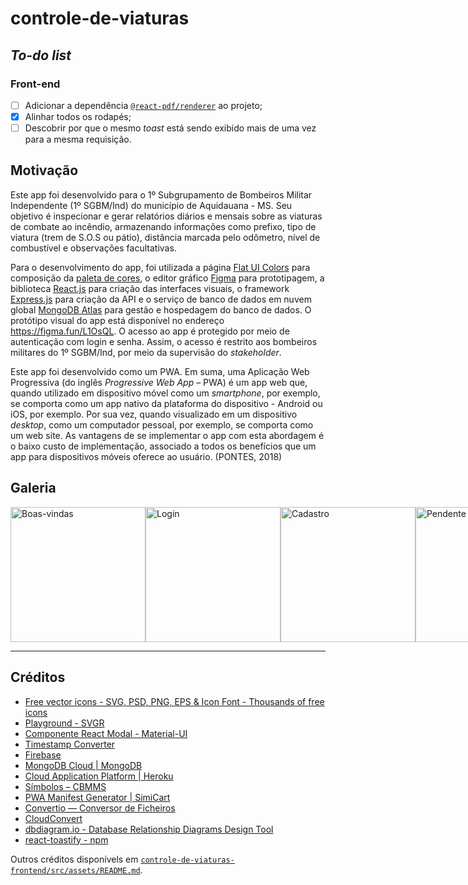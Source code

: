 # controle-de-viaturas

## _To-do list_

### Front-end
- [ ] Adicionar a dependência [`@react-pdf/renderer`](https://react-pdf.org/) ao projeto;
- [X] Alinhar todos os rodapés;
- [ ] Descobrir por que o mesmo _toast_ está sendo exibido mais de uma vez para a mesma requisição.

## Motivação

Este app foi desenvolvido para o 1º Subgrupamento de Bombeiros Militar Independente (1º SGBM/Ind) do município de Aquidauana - MS. Seu objetivo é inspecionar e gerar relatórios diários e mensais sobre as viaturas de combate ao incêndio, armazenando informações como prefixo, tipo de viatura (trem de S.O.S ou pátio), distância marcada pelo odômetro, nível de combustível e observações facultativas.

Para o desenvolvimento do app, foi utilizada a página [Flat UI Colors](https://flatuicolors.com/) para composição da [paleta de cores](https://github.com/mdccg/controle-de-viaturas/blob/master/controle-de-viaturas-frontend/src/App.css), o editor gráfico [Figma](https://figma.com/) para prototipagem, a biblioteca [React.js](https://pt-br.reactjs.org/) para criação das interfaces visuais, o framework [Express.js](https://expressjs.com/pt-br/) para criação da API e o serviço de banco de dados em nuvem global [MongoDB Atlas](https://cloud.mongodb.com/) para gestão e hospedagem do banco de dados. O protótipo visual do app está disponível no endereço https://figma.fun/L1OsQL. O acesso ao app é protegido por meio de autenticação com login e senha. Assim, o acesso é restrito aos bombeiros militares do 1º SGBM/Ind, por meio da supervisão do _stakeholder_.

Este app foi desenvolvido como um PWA. Em suma, uma Aplicação Web Progressiva (do inglês _Progressive Web App_ – PWA) é um app web que, quando utilizado em dispositivo móvel como um _smartphone_, por exemplo, se comporta como um app nativo da plataforma do dispositivo - Android ou iOS, por exemplo. Por sua vez, quando visualizado em um dispositivo _desktop_, como um computador pessoal, por exemplo, se comporta como um web site. As vantagens de se implementar o app com esta abordagem é o baixo custo de implementação, associado a todos os benefícios que um app para dispositivos móveis oferece ao usuário. (PONTES, 2018)

<!-- ESCREVER AQUI SOBRE react-pdf https://react-pdf.org/ -->

## Galeria

<div style="flex-direction: row; display: flex;">
  <img width="216px" src="https://i.imgur.com/QWWvAyv.png" alt="Boas-vindas" />
  <img width="216px" src="https://i.imgur.com/93sSK2j.png" alt="Login" />
  <img width="216px" src="https://i.imgur.com/2xrKPNp.png" alt="Cadastro" />
  <img width="216px" src="https://i.imgur.com/8Y84SmU.png" alt="Pendente" />
  <img width="216px" src="https://i.imgur.com/cW0DzTq.png" alt="Formulário das viaturas"  />
  <img width="216px" src="https://i.imgur.com/dJImAxA.png" alt="Histórico de edição do formulário"  />
  <img width="216px" src="https://i.imgur.com/qUFSd0n.png" alt="Menu lateral" />
  <img width="216px" src="https://i.imgur.com/JThhmCX.png" alt="Modal de adicionar viatura" />
  <img width="216px" src="https://i.imgur.com/ulsqc1K.png" alt="Modal de editar nível de combustível" />
  <img width="216px" src="https://i.imgur.com/HJ1Pigt.png" alt="Modal de editar tipo de viatura" />
  
</div>

---

## Créditos

- [Free vector icons - SVG, PSD, PNG, EPS & Icon Font - Thousands of free icons](https://www.flaticon.com/)
- [Playground - SVGR](https://react-svgr.com/playground/)
- [Componente React Modal - Material-UI](https://material-ui.com/pt/components/modal/)
- [Timestamp Converter](https://www.timestamp-converter.com/)
- [Firebase](https://firebase.google.com/?hl=pt-br)
- [MongoDB Cloud | MongoDB](https://www.mongodb.com/cloud)
- [Cloud Application Platform | Heroku](https://www.heroku.com/)
- [Símbolos – CBMMS](https://www.bombeiros.ms.gov.br/simbolos/)
- [PWA Manifest Generator | SimiCart](https://www.simicart.com/manifest-generator.html/)
- [Convertio — Conversor de Ficheiros](https://convertio.co/pt/)
- [CloudConvert](https://cloudconvert.com/)
- [dbdiagram.io - Database Relationship Diagrams Design Tool](https://dbdiagram.io/home)
- [react-toastify - npm](https://www.npmjs.com/package/react-toastify)

Outros créditos disponívels em [`controle-de-viaturas-frontend/src/assets/README.md`](https://github.com/mdccg/controle-de-viaturas/tree/master/controle-de-viaturas-frontend/src/assets).
